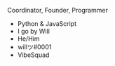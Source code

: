 Coordinator, Founder, Programmer
- Python & JavaScript
- I go by Will
- He/Him
- willツ#0001
- VibeSquad

<!---
thedevwill/thedevwill is a ✨ special ✨ repository because its `README.md` (this file) appears on your GitHub profile.
You can click the Preview link to take a look at your changes.
--->
